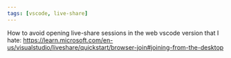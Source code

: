 ```yaml
---
tags: [vscode, live-share]
---
```


How to avoid opening live-share sessions in the web vscode version that I hate: https://learn.microsoft.com/en-us/visualstudio/liveshare/quickstart/browser-join#joining-from-the-desktop
